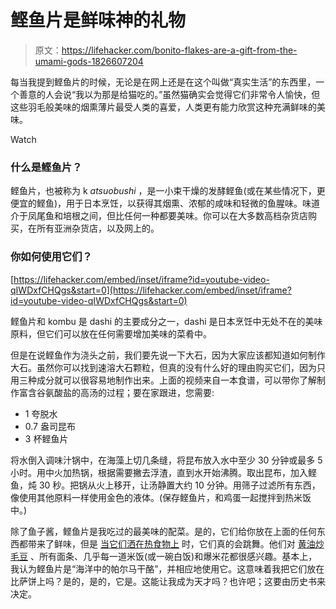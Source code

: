 # 鲣鱼片是鲜味神的礼物

> 原文：<https://lifehacker.com/bonito-flakes-are-a-gift-from-the-umami-gods-1826607204>

每当我提到鲣鱼片的时候，无论是在网上还是在这个叫做“真实生活”的东西里，一个善意的人会说“我以为那是给猫吃的。”虽然猫确实会觉得它们非常令人愉快，但这些羽毛般美味的烟熏薄片最受人类的喜爱，人类更有能力欣赏这种充满鲜味的美味。

Watch

### 什么是鲣鱼片？

鲣鱼片，也被称为 k *atsuobushi* ，是一小束干燥的发酵鲣鱼(或在某些情况下，更便宜的鲣鱼)，用于日本烹饪，以获得其烟熏、浓郁的咸味和轻微的鱼腥味。味道介于凤尾鱼和培根之间，但比任何一种都要美味。你可以在大多数高档杂货店购买，在所有亚洲杂货店，以及网上的。

### 你如何使用它们？

 [https://lifehacker.com/embed/inset/iframe?id=youtube-video-qIWDxfCHQgs&start=0](https://lifehacker.com/embed/inset/iframe?id=youtube-video-qIWDxfCHQgs&start=0) 

鲣鱼片和 kombu 是 dashi 的主要成分之一，dashi 是日本烹饪中无处不在的美味原料，但它们可以放在任何需要增加美味的菜肴中。

但是在说鲣鱼作为浇头之前，我们要先说一下大石，因为大家应该都知道如何制作大石。虽然你可以找到速溶大石颗粒，但真的没有什么好的理由购买它们，因为只用三种成分就可以很容易地制作出来。上面的视频来自一本食谱，可以带你了解制作富含谷氨酸盐的高汤的过程；要在家跟进，您需要:

*   1 夸脱水
*   0.7 盎司昆布
*   3 杯鲣鱼片

将水倒入调味汁锅中，在海藻上切几条缝，将昆布放入水中至少 30 分钟或最多 5 小时。用中火加热锅，根据需要撇去浮渣，直到水开始沸腾。取出昆布，加入鲣鱼，炖 30 秒。把锅从火上移开，让汤静置大约 10 分钟。用筛子过滤所有东西，像使用其他原料一样使用金色的液体。(保存鲣鱼片，和鸡蛋一起搅拌到热米饭中。)

除了鱼子酱，鲣鱼片是我吃过的最美味的配菜。是的，它们给你放在上面的任何东西都带来了鲜味，但是 [当它们洒在热食物上](https://www.youtube.com/watch?v=NmB2B6F7lXQ) 时，它们真的会跳舞。他们对 [黄油炒毛豆](https://skillet.lifehacker.com/saute-edamame-in-butter-and-garlic-1822627301) 、所有面条、几乎每一道米饭(或一碗白饭)和爆米花都很感兴趣。基本上，我认为鲣鱼片是“海洋中的帕尔马干酪”，并相应地使用它。这意味着我把它们放在比萨饼上吗？是的，是的，它是。这能让我成为天才吗？也许吧；这要由历史书来决定。